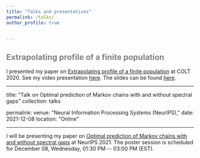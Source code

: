```yaml
---
title: "Talks and presentations"
permalink: /talks/
author_profile: true


---
```


<span style='color:grey'> Extrapolating profile of a finite population </span>
-----------------------------------------------------


I presented my paper on [Extrapolating profile of a finite population](https://janasoham.github.io/publication/COLT-urn)
at COLT 2020. See my video presentation [here](https://www.youtube.com/watch?v=RtNtFULGRnA&ab_channel=COLT). The slides can be found [here](http://janasoham.github.io/talks/COLT2020_presentation.pdf). 

---
title: "Talk on Optimal prediction of Markov chains with and without spectral gaps"
collection: talks

permalink: 
venue: "Neural Information Processing Systems (NeurIPS),"
date: 2021-12-08
location: "Online"

---

I will be presenting my paper on [Optimal prediction of Markov chains with and without spectral gaps](https://janasoham.github.io/publication/markov_prediction1) at NeurIPS 2021. The poster session is scheduled for December 08, Wednesday, 01:30 PM -- 03:00 PM (EST). 
